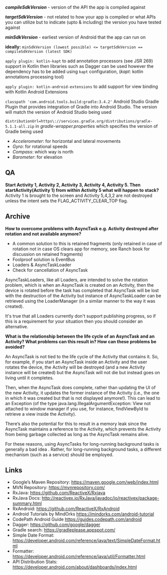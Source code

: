 
**_compileSdkVersion_** - version of the API the app is compiled against

**_targetSdkVersion_** - not related to how your app is compiled or what APIs you can utilize but to indicate (upto & including) the version you have tested against

**_minSdkVersion_** - earliest version of Android that the app can run on

**ideally:** `minSdkVersion (lowest possible) <= targetSdkVersion == compileSdkVersion (latest SDK)`


`apply plugin: kotlin-kapt` to add annotation processors (see JSR 269) support in Kotlin then libraries such as Dagger can be used however the dependency has to be added using `kapt` configuration, (_kapt_: kotlin annotations processing tool)

`apply plugin: kotlin-android-extensions` to add support for view binding with Kotlin Android Extensions

`classpath 'com.android.tools.build:gradle:3.4.2'` Android Studio Gradle Plugin that provides integration of Gradle into Android Studio. The version will match the version of Android Studio being used

`distributionUrl=https\://services.gradle.org/distributions/gradle-5.1.1-all.zip` in _gradle-wrapper.properties_ which specifies the version of Gradle being used

- *Accelerometer*: for horizontal and lateral movements
- *Gyro*: for rotational speeds
- *Compass*: which way is north
- *Barometer*: for elevation

## QA
**Start Activity 1, Activity 2, Activity 3, Activity 4, Activity 5. Then startActivity(Activity 1) from within Activity 5 what will happen to stack?**
Activity 1 is brought to the screen and Activity 5,4,3,2 are not destroyed unless the intent sets the FLAG_ACTIVITY_CLEAR_TOP flag.

## Archive
**How to overcome problems with AsyncTask e.g. Activity destroyed after rotation and not available anymore?**
- A common solution to this is retained fragments (only retained in case of rotation not in case OS clears app for memory, see Ranch book for discussion on retained fragments)
- Foolproof solution is EventBus
- Loaders & AsyncTaskLoader
- Check for cancellation of AsyncTask

AsyncTaskLoaders, like all Loaders, are intended to solve the rotation problem, which is when an AsyncTask is created on an Activity, then the device is rotated before the task has completed that AsyncTask will be lost with the destruction of the Activity but instance of AsyncTaskLoader can be retrieved using the LoaderManager (in a similar manner to the way it was created). 

It's true that all Loaders currently don't support publishing progress, so if this is a requirement for your situation then you should consider an alternative.

**What is the relationship between the life cycle of an AsyncTask and an Activity? What problems can this result in? How can these problems be avoided?**

An AsyncTask is not tied to the life cycle of the Activity that contains it. So, for example, if you start an AsyncTask inside an Activity and the user rotates the device, the Activity will be destroyed (and a new Activity instance will be created) but the AsyncTask will not die but instead goes on living until it completes.

Then, when the AsyncTask does complete, rather than updating the UI of the new Activity, it updates the former instance of the Activity (i.e., the one in which it was created but that is not displayed anymore!). This can lead to an Exception (of the type java.lang.IllegalArgumentException: View not attached to window manager if you use, for instance, findViewById to retrieve a view inside the Activity).

There’s also the potential for this to result in a memory leak since the AsyncTask maintains a reference to the Activity, which prevents the Activity from being garbage collected as long as the AsyncTask remains alive.

For these reasons, using AsyncTasks for long-running background tasks is generally a bad idea . Rather, for long-running background tasks, a different mechanism (such as a service) should be employed.


## Links
- Google’s Maven Repository: https://maven.google.com/web/index.html
- MVN Repository: https://mvnrepository.com/
- RxJava: https://github.com/ReactiveX/Rxjava
- RxJava Docs: http://reactivex.io/RxJava/javadoc/io/reactivex/package-summary.html
- RxAndroid: https://github.com/ReactiveX/RxAndroid
- Android Tutorials by MindOrks https://mindorks.com/android-tutorial
- CodePath Android Guide https://guides.codepath.com/android
- Dagger: https://github.com/google/dagger
- Gradle search: https://gradleplease.appspot.com/
- Simple Date Format: https://developer.android.com/reference/java/text/SimpleDateFormat.html
- Formatter: https://developer.android.com/reference/java/util/Formatter.html
- API Distribution Stats: https://developer.android.com/about/dashboards/index.html
